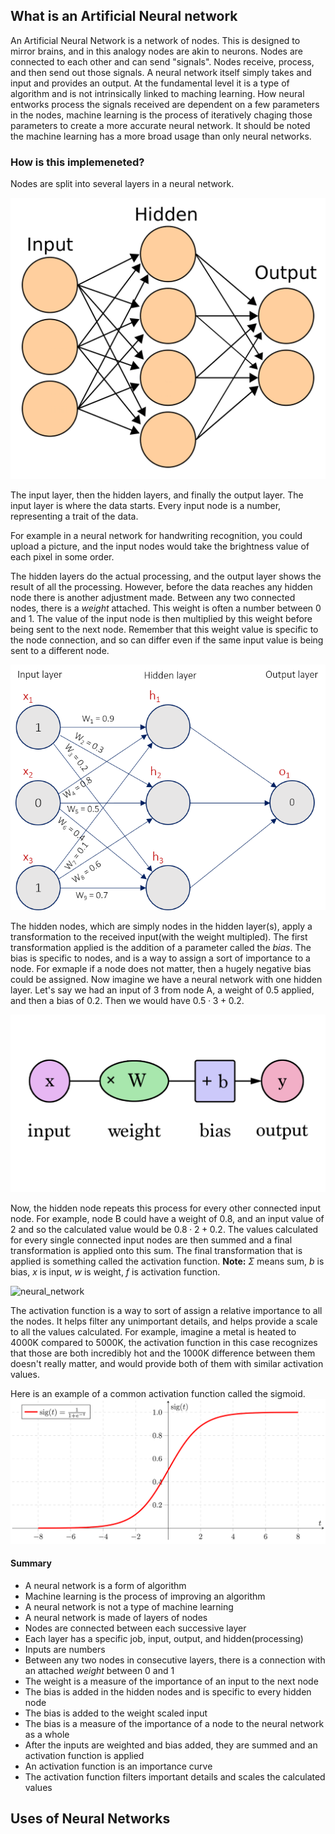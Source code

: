 ## What is an Artificial Neural network

An Artificial Neural Network is a network of nodes. This is designed to mirror brains, and in this analogy nodes are akin to neurons. Nodes are connected to each other and can send "signals". Nodes receive, process, and then send out those signals. A neural network itself simply takes and input and provides an output. At the fundamental level it is a type of algorithm and is not intrinsically linked to maching learning. How neural entworks process the signals received are dependent on a few parameters in the nodes, machine learning is the process of iteratively chaging those parameters to create a more accurate neural network. It should be noted the machine learning has a more broad usage than only neural networks.

### How is this implemeneted?

Nodes are split into several layers in a neural network. 

![neural_network](https://github.com/PRU1/deets-website/blob/main/_build/images/neural_network.png)

The input layer, then the hidden layers, and finally the output layer. The input layer is where the data starts. Every input node is a number, representing a trait of the data. 

For example in a neural network for handwriting recognition, you could upload a picture, and the input nodes would take the brightness value of each pixel in some order.

The hidden layers do the actual processing, and the output layer shows the result of all the processing. However, before the data reaches any hidden node there is another adjustment made. Between any two connected nodes, there is a *weight* attached. This weight is often a number between 0 and 1. The value of the input node is then multiplied by this weight before being sent to the next node. Remember that this weight value is specific to the node connection, and so can differ even if the same input value is being sent to a different node. 

![neural_network](https://github.com/PRU1/deets-website/blob/main/_build/images/neural_network_weight.png)

The hidden nodes, which are simply nodes in the hidden layer(s), apply a transformation to the received input(with the weight multipled). The first transformation applied is the addition of a parameter called the *bias*. The bias is specific to nodes, and is a way to assign a sort of importance to a node. For exmaple if a node does not matter, then a hugely negative bias could be assigned. Now imagine we have a neural network with one hidden layer. Let's say we had an input of 3 from node A, a weight of 0.5 applied, and then a bias of 0.2. Then we would have $0.5\cdot 3 +0.2$. 

![neural_network](https://github.com/PRU1/deets-website/blob/main/_build/images/neural_network_bias.png)

Now, the hidden node repeats this process for every other connected input node. For example, node B could have a weight of 0.8, and an input value of 2 and so the calculated value would be $0.8\cdot 2+0.2$. The values calculated for every single connected input nodes are then summed and a final transformation is applied onto this sum. The final transformation that is applied is something called the activation function. **Note:** $\Sigma$ means sum, $b$ is bias, $x$ is input, $w$ is weight, $f$ is activation function. 

![neural_network](https://github.com/PRU1/deets-website/blob/main/_build/images/neural_network_activation_function.jpeg)

The activation function is a way to sort of assign a relative importance to all the nodes. It helps filter any unimportant details, and helps provide a scale to all the values calculated. For example, imagine a metal is heated to 4000K compared to 5000K, the activation function in this case recognizes that those are both incredibly hot and the 1000K difference between them doesn't really matter, and would provide both of them with similar activation values. 

Here is an example of a common activation function called the sigmoid.
![sigmoid](https://github.com/PRU1/deets-website/blob/main/_build/images/sigmoid.png)

#### Summary
- A neural network is a form of algorithm
- Machine learning is the process of improving an algorithm
- A neural network is not a type of machine learning
- A neural network is made of layers of nodes
- Nodes are connected between each successive layer
- Each layer has a specific job, input, output, and hidden(processing)
- Inputs are numbers
- Between any two nodes in consecutive layers, there is a connection with an attached *weight* between 0 and 1
- The weight is a measure of the importance of an input to the next node
- The bias is added in the hidden nodes and is specific to every hidden node
- The bias is added to the weight scaled input
- The bias is a measure of the importance of a node to the neural network as a whole
- After the inputs are weighted and bias added, they are summed and an activation function is applied
- An activation function is an importance curve
- The activation function filters important details and scales the calculated values

## Uses of Neural Networks

